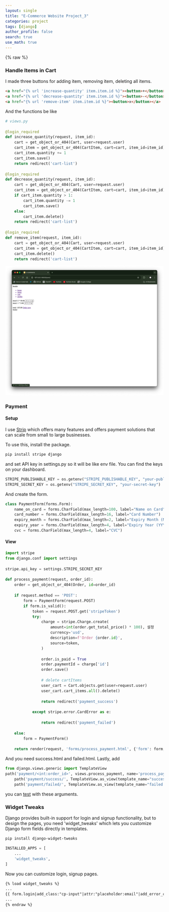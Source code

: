 ```yaml
---
layout: single
title: "E-Commerce Website Project_3"
categories: project
tags: [django]
author_profile: false
search: true
use_math: true
---
```


{% raw %}
### Handle Items in Cart
I made three buttons for adding item, removing item, deleting all items.

```html
<a href="{% url 'increase-quantity' item.item.id %}"><button>+</button></a>
<a href="{% url 'decrease-quantity' item.item.id %}"><button>-</button></a>
<a href="{% url 'remove-item' item.item.id %}"><button>x</button></a>
```

And the functions be like
```python
# views.py

@login_required
def increase_quantity(request, item_id):
    cart = get_object_or_404(Cart, user=request.user)
    cart_item = get_object_or_404(CartItem, cart=cart, item_id=item_id)
    cart_item.quantity += 1
    cart_item.save()
    return redirect('cart-list')

@login_required
def decrease_quantity(request, item_id):
    cart = get_object_or_404(Cart, user=request.user)
    cart_item = get_object_or_404(CartItem, cart=cart, item_id=item_id)
    if cart_item.quantity > 1:
        cart_item.quantity -= 1
        cart_item.save()
    else:
        cart_item.delete()
    return redirect('cart-list')

@login_required
def remove_item(request, item_id):
    cart = get_object_or_404(Cart, user=request.user)
    cart_item = get_object_or_404(CartItem, cart=cart, item_id=item_id)
    cart_item.delete()
    return redirect('cart-list')
```

![des1](/assets/images/2024-08-10-ecommerce4/des1.png)

### Payment
#### Setup
I use [Strip](https://dashboard.stripe.com) which offers many features and offers payment solutions that can scale from small to large businesses.

To use this, install the package.
```zsh
pip install stripe django
```
and set API key in settings.py so it will be like env file. You can find the keys on your dashboard.

```python
STRIPE_PUBLISHABLE_KEY = os.getenv("STRIPE_PUBLISHABLE_KEY", "your-publishable-key")
STRIPE_SECRET_KEY = os.getenv("STRIPE_SECRET_KEY", "your-secret-key")
```
And create the form.

```python
class PaymentForm(forms.Form):
    name_on_card = forms.CharField(max_length=100, label="Name on Card")
    card_number = forms.CharField(max_length=16, label="Card Number")
    expiry_month = forms.CharField(max_length=2, label="Expiry Month (MM)")
    expiry_year = forms.CharField(max_length=4, label="Expiry Year (YYYY)")
    cvc = forms.CharField(max_length=4, label="CVC")
```


#### View

```python
import stripe
from django.conf import settings

stripe.api_key = settings.STRIPE_SECRET_KEY

def process_payment(request, order_id):
    order = get_object_or_404(Order, id=order_id)

    if request.method == 'POST':
        form = PaymentForm(request.POST)
        if form.is_valid():
            token = request.POST.get('stripeToken')
            try:
                charge = stripe.Charge.create(
                    amount=int(order.get_total_price() * 100), 설정
                    currency='usd',
                    description=f'Order {order.id}',
                    source=token,
                )

                order.is_paid = True
                order.paymentId = charge['id']
                order.save()

                # delete cartItems
                user_cart = Cart.objects.get(user=request.user)
                user_cart.cart_items.all().delete()

                return redirect('payment_success')

            except stripe.error.CardError as e:

                return redirect('payment_failed')

    else:
        form = PaymentForm()

    return render(request, 'forms/process_payment.html', {'form': form, 'order': order})

```
And you need success.html and failed.html. Lastly, add

```python
from django.views.generic import TemplateView
path('payment/<int:order_id>', views.process_payment, name='process_payment'),
    path('payment/success/', TemplateView.as_view(template_name="success.html"), name='payment_success'),
    path('payment/failed/', TemplateView.as_view(template_name="failed.html"), name='payment_failed'),
```
you can [test](https://docs.stripe.com/testing) with these arguments.


### Widget Tweaks
Django provides built-in support for login and signup functionality, but to design the pages, you need 'widget_tweaks' which lets you customize Django form fields directly in templates.
```zsh 
pip install django-widget-tweaks
```

```python
INSTALLED_APPS = [
    ...
    'widget_tweaks',
]
```
Now you can customize login, signup pages.
```html
{% load widget_tweaks %}
...
{{ form.login|add_class:"cp-input"|attr:"placeholder:email"|add_error_class:"error"}}
...
{% endraw %}
